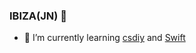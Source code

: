 ### IBIZA(JN) 👋

- 🌱 I’m currently learning [csdiy](https://csdiy.wiki/) and [Swift](https://swift.org/)
